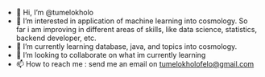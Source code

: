 - 👋 Hi, I’m @tumelokholo
- 👀 I’m interested in application of machine learning into cosmology. So far i am improving in different areas of skills, like data science, statistics, backend developer, etc.
- 🌱 I’m currently learning database, java, and topics into cosmology.
- 💞️ I’m looking to collaborate on what im currently learning
- 📫 How to reach me : send me an email on tumelokholofelo@gmail.com

<!---
tumelokholo/tumelokholo is a ✨ special ✨ repository because its `README.md` (this file) appears on your GitHub profile.
You can click the Preview link to take a look at your changes.
--->

